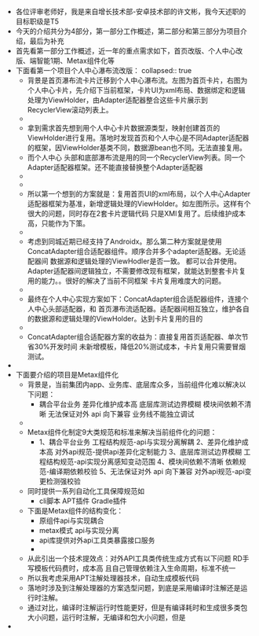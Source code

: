 - 各位评审老师好，我是来自增长技术部-安卓技术部的许文彬，我今天述职的目标职级是T5
- 今天的介绍共分为4部分，第一部分工作概述，第二部分和第三部分为项目介绍，最后为补充
- 首先看第一部分工作概述，近一年的重点需求如下，首页改版、个人中心改版、端智能1期、Metax组件化等
- 下面看第一个项目个人中心瀑布流改版：
  collapsed:: true
	- 背景是首页瀑布流卡片迁移到个人中心瀑布流。左图为首页卡片，右图为个人中心卡片，先介绍下当前框架，卡片UI为xml布局、数据绑定和逻辑处理为ViewHolder，由Adapter适配器整合这些卡片展示到RecyclerView滚动列表上。
	-
	- 拿到需求首先想到用个人中心卡片数据源类型，映射创建首页的ViewHolder进行复用。落地时发现首页和个人中心是不同Adapter适配器的框架，因ViewHolder基类不同，数据源bean也不同。无法直接复用。
	- 而个人中心 头部和底部瀑布流是用的同一个RecyclerView列表。同一个Adapter适配器框架。还不能直接替换整个Adapter适配器
	-
	-
	- 所以第一个想到的方案就是：复用首页UI的xml布局，以个人中心Adapter适配器框架为基准，新增逻辑处理的ViewHolder。如左图所示。这样有个很大的问题，同时存在2套卡片逻辑代码 只是XMl复用了。后续维护成本高，只能作为下策。
	-
	- 考虑到同城近期已经支持了Androidx。那么第二种方案就是使用ConcatAdapter组合适配器组件。顺序合并多个adapter适配器。无论适配器间 数据源和逻辑处理的ViewHodler是否一致。  都可以合并使用。Adapter适配器间逻辑独立，不需要修改现有框架，就能达到整套卡片复用的能力。。很好的解决了当前不同框架 卡片复用难度大的问题。
	-
	- 最终在个人中心实现方案如下：ConcatAdapter组合适配器组件，连接个人中心头部适配器，和 首页瀑布流适配器。适配器间相互独立，维护各自的数据源和逻辑处理的ViewHolder。达到卡片复用的目的
	-
	- ConcatAdapter组合适配器方案的收益为：直接复用首页适配器、单次节省30%开发时间
	  未新增模板，降低20%测试成本，卡片复用只需要冒烟测试。
-
- 下面要介绍的项目是Metax组件化
	- 背景是，当前集团内app、业务库、底层库众多，当前组件化难以解决以下问题：
		- 耦合平台业务
		  差异化维护成本高
		  底层库测试边界模糊
		  模块间依赖不清晰
		  无法保证对外 api 向下兼容
		  业务线不能独立调试
	-
	- Metax组件化制定9大类规范和标准来解决当前组件化的问题：
		- 1、耦合平台业务
		  工程结构规范-api与实现分离解耦
		  2、差异化维护成本高
		  对外api规范-提供api差异化定制能力
		  3、底层库测试边界模糊
		  工程结构规范-api实现分离感知变动范围
		  4、模块间依赖不清晰
		  依赖规范-编译期依赖校验
		  5、无法保证对外 api 向下兼容
		  对外api规范-api变更检测强校验
	- 同时提供一系列自动化工具保障规范如
		- cli脚本
		  APT插件
		  Gradle插件
	- 下面是Metax组件的结构变化：
		- 原组件api与实现耦合
		- metax模式 api与实现分离
		- api库提供对外api工具类暴露接口服务
		-
	- 从此引出一个技术提效点：对外API工具类传统生成方式有以下问题
	  RD手写模板代码费时，成本高
	  且自己管理依赖注入生命周期，标准不统一
	- 所以我考虑采用APT注解处理器技术，自动生成模板代码
	- 落地时涉及到注解处理器的方案选型问题，到底是采用编译时注解还是运行时注解。
	- 通过对比，编译时注解运行时性能更好，但是有编译耗时和生成很多类包大小问题，运行时注解，无编译和包大小问题，但是
-
